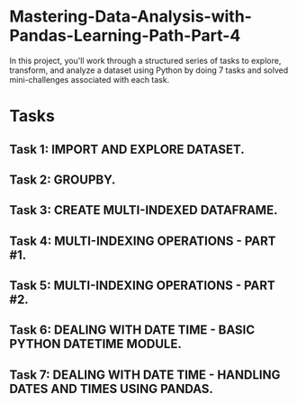 # Mastering-Data-Analysis-with-Pandas-Learning-Path-Part-4
In this project, you'll work through a structured series of tasks to explore, transform, and analyze a dataset using Python by doing 7 tasks and solved mini-challenges associated with each task.
# Tasks
  ## Task 1: IMPORT AND EXPLORE DATASET.
  ## Task 2: GROUPBY.
  ## Task 3: CREATE MULTI-INDEXED DATAFRAME.
  ## Task 4: MULTI-INDEXING OPERATIONS - PART #1.
  ## Task 5: MULTI-INDEXING OPERATIONS - PART #2.
  ## Task 6: DEALING WITH DATE TIME - BASIC PYTHON DATETIME MODULE.
  ## Task 7: DEALING WITH DATE TIME - HANDLING DATES AND TIMES USING PANDAS.
